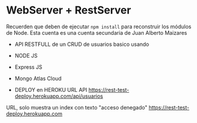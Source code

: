 # WebServer + RestServer

Recuerden que deben de ejecutar ```npm install``` para reconstruir los módulos de Node.
Esta cuenta es una cuenta secundaria de Juan Alberto Maizares


* API RESTFULL de un CRUD de usuarios basico usando
* NODE JS
* Express JS
* Mongo Atlas Cloud

* DEPLOY en HEROKU
URL API
https://rest-test-deploy.herokuapp.com/api/usuarios

URL, solo muestra un index con texto "acceso denegado" 
https://rest-test-deploy.herokuapp.com

